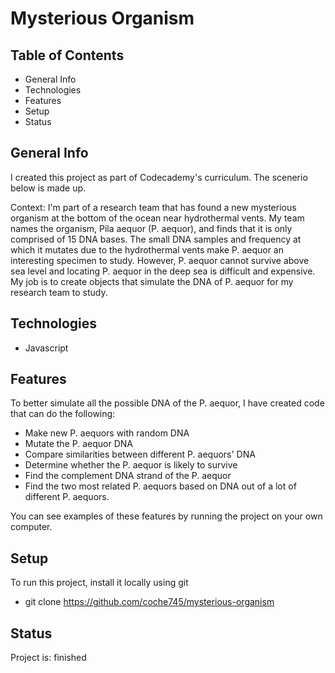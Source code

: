# Mysterious Organism

## Table of Contents
+ General Info
+ Technologies
+ Features
+ Setup
+ Status

## General Info
I created this project as part of Codecademy's curriculum. The scenerio below is made up.

Context: I'm part of a research team that has found a new mysterious organism at the bottom of the ocean near hydrothermal vents. My team names the organism, Pila aequor (P. aequor), and finds that it is only comprised of 15 DNA bases. The small DNA samples and frequency at which it mutates due to the hydrothermal vents make P. aequor an interesting specimen to study. However, P. aequor cannot survive above sea level and locating P. aequor in the deep sea is difficult and expensive. My job is to create objects that simulate the DNA of P. aequor for my research team to study.

## Technologies
+ Javascript

## Features
To better simulate all the possible DNA of the P. aequor, I have created code that can do the following:
+ Make new P. aequors with random DNA
+ Mutate the P. aequor DNA
+ Compare similarities between different P. aequors' DNA
+ Determine whether the P. aequor is likely to survive
+ Find the complement DNA strand of the P. aequor
+ Find the two most related P. aequors based on DNA out of a lot of different P. aequors.

You can see examples of these features by running the project on your own computer.

## Setup
To run this project, install it locally using git
+ git clone https://github.com/coche745/mysterious-organism

## Status
Project is: finished